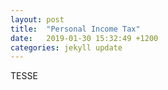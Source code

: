 ```yaml
---
layout: post
title:  "Personal Income Tax"
date:   2019-01-30 15:32:49 +1200
categories: jekyll update
---
```

TESSE
